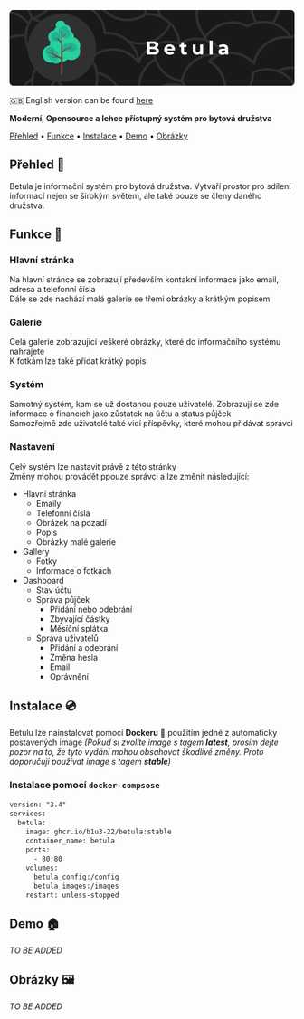 ![Betula](assets/readme_banner.png)

:uk: English version can be found [here](README.md)

**Moderní, Opensource a lehce přístupný systém pro bytová družstva**

[Přehled](#přehled--) • [Funkce](#funkce--) • [Instalace](#installation--) • [Demo](#demo--) • [Obrázky](#obrázky--)

## Přehled :book:
Betula je informační systém pro bytová družstva. Vytváří prostor pro sdílení informací nejen se širokým světem, ale také pouze se členy daného družstva.

## Funkce :dizzy:
### Hlavní stránka
Na hlavní stránce se zobrazují především kontakní informace jako email, adresa a telefonní čísla \
Dále se zde nachází malá galerie se třemi obrázky a krátkým popisem

### Galerie
Celá galerie zobrazující veškeré obrázky, které do informačního systému nahrajete \
K fotkám lze také přidat krátký popis

### Systém
Samotný systém, kam se už dostanou pouze uživatelé. Zobrazují se zde informace o financích jako zůstatek na účtu a status půjček \
Samozřejmě zde uživatelé také vidí příspěvky, které mohou přidávat správci

### Nastavení
Celý systém lze nastavit právě z této stránky \
Změny mohou provádět ppouze správci a lze změnit následující:
* Hlavní stránka
    * Emaily
    * Telefonní čísla
    * Obrázek na pozadí
    * Popis
    * Obrázky malé galerie
* Gallery 
    * Fotky
    * Informace o fotkách
* Dashboard
    * Stav účtu
    * Správa půjček
        * Přidání nebo odebrání
        * Zbývající částky
        * Měsíční splátka
    * Správa uživatelů
        * Přidání a odebrání
        * Změna hesla 
        * Email
        * Oprávnění

## Instalace :cd:
Betulu lze nainstalovat pomocí **Dockeru** :whale2: použitím jedné z automaticky postavených image
*(Pokud si zvolíte image s tagem **latest**, prosím dejte pozor na to, že tyto vydání mohou obsahovat škodlivé změny. Proto doporučuji používat image s tagem **stable**)*

### Instalace pomocí `docker-compsose`
```
version: "3.4"
services:
  betula:
    image: ghcr.io/b1u3-22/betula:stable
    container_name: betula
    ports:
      - 80:80
    volumes:
      betula_config:/config
      betula_images:/images
    restart: unless-stopped
```

## Demo :house:
*TO BE ADDED*

## Obrázky :framed_picture:
*TO BE ADDED*